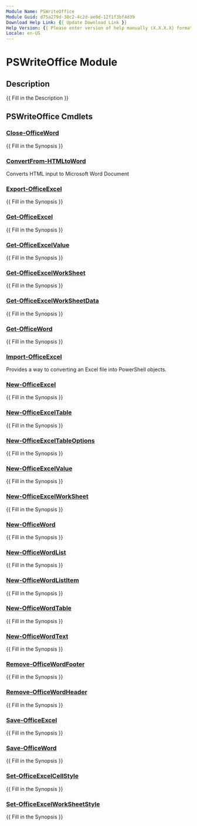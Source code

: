 ```yaml
---
Module Name: PSWriteOffice
Module Guid: d75a279d-30c2-4c2d-ae0d-12f1f3bf4d39
Download Help Link: {{ Update Download Link }}
Help Version: {{ Please enter version of help manually (X.X.X.X) format }}
Locale: en-US
---
```


# PSWriteOffice Module
## Description
{{ Fill in the Description }}

## PSWriteOffice Cmdlets
### [Close-OfficeWord](Close-OfficeWord.md)
{{ Fill in the Synopsis }}

### [ConvertFrom-HTMLtoWord](ConvertFrom-HTMLtoWord.md)
Converts HTML input to Microsoft Word Document

### [Export-OfficeExcel](Export-OfficeExcel.md)
{{ Fill in the Synopsis }}

### [Get-OfficeExcel](Get-OfficeExcel.md)
{{ Fill in the Synopsis }}

### [Get-OfficeExcelValue](Get-OfficeExcelValue.md)
{{ Fill in the Synopsis }}

### [Get-OfficeExcelWorkSheet](Get-OfficeExcelWorkSheet.md)
{{ Fill in the Synopsis }}

### [Get-OfficeExcelWorkSheetData](Get-OfficeExcelWorkSheetData.md)
{{ Fill in the Synopsis }}

### [Get-OfficeWord](Get-OfficeWord.md)
{{ Fill in the Synopsis }}

### [Import-OfficeExcel](Import-OfficeExcel.md)
Provides a way to converting an Excel file into PowerShell objects.

### [New-OfficeExcel](New-OfficeExcel.md)
{{ Fill in the Synopsis }}

### [New-OfficeExcelTable](New-OfficeExcelTable.md)
{{ Fill in the Synopsis }}

### [New-OfficeExcelTableOptions](New-OfficeExcelTableOptions.md)
{{ Fill in the Synopsis }}

### [New-OfficeExcelValue](New-OfficeExcelValue.md)
{{ Fill in the Synopsis }}

### [New-OfficeExcelWorkSheet](New-OfficeExcelWorkSheet.md)
{{ Fill in the Synopsis }}

### [New-OfficeWord](New-OfficeWord.md)
{{ Fill in the Synopsis }}

### [New-OfficeWordList](New-OfficeWordList.md)
{{ Fill in the Synopsis }}

### [New-OfficeWordListItem](New-OfficeWordListItem.md)
{{ Fill in the Synopsis }}

### [New-OfficeWordTable](New-OfficeWordTable.md)
{{ Fill in the Synopsis }}

### [New-OfficeWordText](New-OfficeWordText.md)
{{ Fill in the Synopsis }}

### [Remove-OfficeWordFooter](Remove-OfficeWordFooter.md)
{{ Fill in the Synopsis }}

### [Remove-OfficeWordHeader](Remove-OfficeWordHeader.md)
{{ Fill in the Synopsis }}

### [Save-OfficeExcel](Save-OfficeExcel.md)
{{ Fill in the Synopsis }}

### [Save-OfficeWord](Save-OfficeWord.md)
{{ Fill in the Synopsis }}

### [Set-OfficeExcelCellStyle](Set-OfficeExcelCellStyle.md)
{{ Fill in the Synopsis }}

### [Set-OfficeExcelWorkSheetStyle](Set-OfficeExcelWorkSheetStyle.md)
{{ Fill in the Synopsis }}

